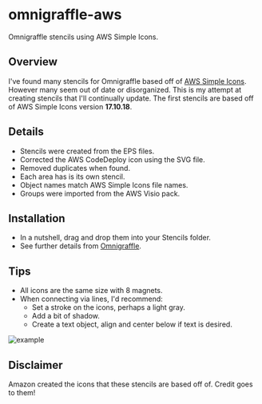# omnigraffle-aws
Omnigraffle stencils using AWS Simple Icons.

## Overview
I've found many stencils for Omnigraffle based off of [AWS Simple Icons](https://aws.amazon.com/architecture/icons/). However many seem out of date or disorganized. This is my attempt at creating stencils that I'll continually update. The first stencils are based off of AWS Simple Icons version **17.10.18**.

## Details

  * Stencils were created from the EPS files.
  * Corrected the AWS CodeDeploy icon using the SVG file.
  * Removed duplicates when found.
  * Each area has is its own stencil.
  * Object names match AWS Simple Icons file names.
  * Groups were imported from the AWS Visio pack.

## Installation
  * In a nutshell, drag and drop them into your Stencils folder.
  * See further details from [Omnigraffle](https://www.graffletopia.com/install#mac).

## Tips
  * All icons are the same size with 8 magnets.
  * When connecting via lines, I'd recommend:
    * Set a stroke on the icons, perhaps a light gray.
    * Add a bit of shadow.
    * Create a text object, align and center below if text is desired.

![example](https://github.com/trectenwald/omnigraffle-aws/blob/master/example.png)

## Disclaimer
Amazon created the icons that these stencils are based off of. Credit goes to them!

